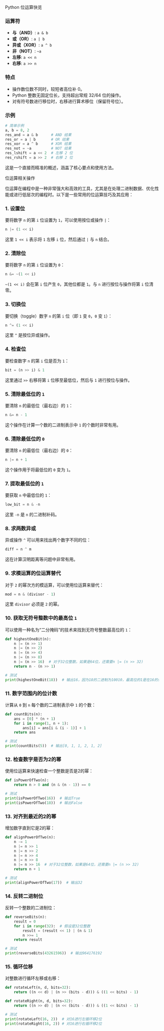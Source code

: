 Python 位运算快览

### 运算符

- **与（AND）**: `a & b`
- **或（OR）**: `a | b`
- **异或（XOR）**: `a ^ b`
- **非（NOT）**: `~a`
- **左移**: `a << n`
- **右移**: `a >> n`

### 特点

- 操作数位数不同时，较短者高位补 0。
- Python 整数无固定位长，支持超出常规 32/64 位的操作。
- 对有符号数进行移位时，右移进行算术移位（保留符号位）。

### 示例

```python
# 简单示例
a, b = 8, 2
res_and = a & b      # AND 结果
res_or = a | b       # OR 结果
res_xor = a ^ b      # XOR 结果
res_not = ~a         # NOT 结果
res_lshift = a << 2  # 左移 2 位
res_rshift = a >> 2  # 右移 2 位
```

这是一个直接而精准的概述，涵盖了核心要点和使用方法。

位运算相关操作


位运算在编程中是一种非常强大和高效的工具，尤其是在处理二进制数据、优化性能或进行低层次的编程时。以下是一些常用的位运算技巧及其应用：

### 1. 设置位

要将数字 `n` 的第 `i` 位设置为 `1`，可以使用按位或操作 `|`：

```python
n |= (1 << i)
```

这里 `1 << i` 表示将 `1` 左移 `i` 位，然后通过 `|` 与 `n` 结合。

### 2. 清除位

要将数字 `n` 的第 `i` 位设置为 `0`：

```python
n &= ~(1 << i)
```

`~(1 << i)` 会在第 `i` 位产生 `0`，其他位都是 `1`。与 `n` 进行按位与操作将第 `i` 位清零。

### 3. 切换位

要切换（toggle）数字 `n` 的第 `i` 位（即 `1` 变 `0`，`0` 变 `1`）：

```python
n ^= (1 << i)
```

这里 `^` 是按位异或操作。

### 4. 检查位

要检查数字 `n` 的第 `i` 位是否为 `1`：

```python
bit = (n >> i) & 1
```

这里通过 `>>` 右移将第 `i` 位移至最低位，然后与 `1` 进行按位与操作。

### 5. 清除最低位的 `1`

要清除 `n` 的最低位（最右边）的 `1`：

```python
n &= n - 1
```

这个操作在计算一个数的二进制表示中 `1` 的个数时非常有用。

### 6. 清除最低位的 `0`

要清除 `n` 的最低位（最右边）的 `0`：

```python
n |= n + 1
```

这个操作用于将最低位的 `0` 变为 `1`。

### 7. 提取最低位的 `1`

要获取 `n` 中最低位的 `1`：

```python
low_bit = n & -n
```

这里 `-n` 是 `n` 的二进制补码。

### 8. 求两数异或

异或操作 `^` 可以用来找出两个数字不同的位：

```python
diff = n ^ m
```

这在计算汉明距离等问题中非常有用。

### 9. 求模运算的位运算替代

对于 `2` 的幂次方的模运算，可以使用位运算来替代：

```python
mod = n & (divisor - 1)
```

这里 `divisor` 必须是 `2` 的幂。

### 10. 获取无符号整数中的最高位 `1`

可以使用一种名为“二分掩码”的技术来找到无符号整数最高位的 `1`：

```python
def highestOneBit(n):
    n |= (n >> 1)
    n |= (n >> 2)
    n |= (n >> 4)
    n |= (n >> 8)
    n |= (n >> 16)  # 对于32位整数，如果是64位，还需要n |= (n >> 32)
    return n - (n >> 1)

# 测试
print(highestOneBit(18))  # 输出16，因为18的二进制为10010，最高位的1是在16的位置
```

### 11. 数字范围内的位计数

计算从 `0` 到 `n` 每个数的二进制表示中 `1` 的个数：

```python
def countBits(n):
    ans = [0] * (n + 1)
    for i in range(1, n + 1):
        ans[i] = ans[i & (i - 1)] + 1
    return ans

# 测试
print(countBits(5))  # 输出[0, 1, 1, 2, 1, 2]
```

### 12. 检查数字是否为2的幂

使用位运算来快速检查一个整数是否是2的幂：

```python
def isPowerOfTwo(n):
    return n > 0 and (n & (n - 1)) == 0

# 测试
print(isPowerOfTwo(16))  # 输出True
print(isPowerOfTwo(18))  # 输出False
```

### 13. 对齐到最近的2的幂

增加数字直到它是2的幂：

```python
def alignPowerOfTwo(n):
    n -= 1
    n |= n >> 1
    n |= n >> 2
    n |= n >> 4
    n |= n >> 8
    n |= n >> 16  # 对于32位整数，如果是64位，还需要n |= (n >> 32)
    return n + 1

# 测试
print(alignPowerOfTwo(17))  # 输出32
```

### 14. 反转二进制位

反转一个整数的二进制位：

```python
def reverseBits(n):
    result = 0
    for i in range(32):  # 假设是32位整数
        result = (result << 1) | (n & 1)
        n >>= 1
    return result

# 测试
print(reverseBits(43261596))  # 输出964176192
```

### 15. 循环位移

对整数进行循环左移或右移：

```python
def rotateLeft(n, d, bits=32):
    return ((n << d) | (n >> (bits - d))) & ((1 << bits) - 1)

def rotateRight(n, d, bits=32):
    return ((n >> d) | (n << (bits - d))) & ((1 << bits) - 1)

# 测试
print(rotateLeft(16, 2))  # 对16进行左循环移2位
print(rotateRight(16, 2)) # 对16进行右循环移2位
```
